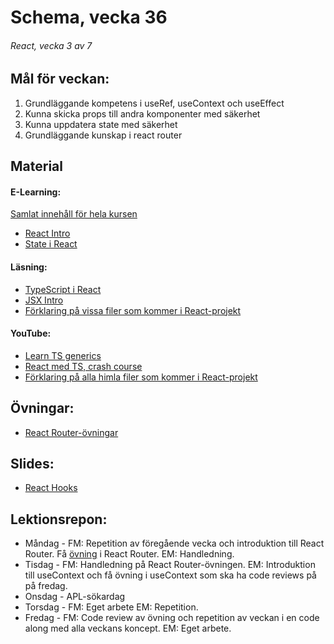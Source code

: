 # Schema, vecka 36

###### React, vecka 3 av 7

## Mål för veckan:
1. Grundläggande kompetens i useRef, useContext och useEffect
2. Kunna skicka props till andra komponenter med säkerhet
3. Kunna uppdatera state med säkerhet
4. Grundläggande kunskap i react router

## Material
#### E-Learning:
[Samlat innehåll för hela kursen](https://github.com/Lexicon-Frontend-2024/e-learning-material)
* [React Intro](https://app.pluralsight.com/library/courses/react-what-is/table-of-contents)
* [State i React](https://app.pluralsight.com/ilx/video-courses/clips/9ae849e3-419e-43d2-b6c1-12b2f4bf3b68)

#### Läsning:
* [TypeScript i React](https://react.dev/learn/typescript)
* [JSX Intro](https://legacy.reactjs.org/docs/introducing-jsx.html)
* [Förklaring på vissa filer som kommer i React-projekt](https://dev.to/vyan/understanding-vite-flow-and-structure-in-a-react-project-2e84)

#### YouTube:
* [Learn TS generics](https://www.youtube.com/watch?v=EcCTIExsqmI)
* [React med TS, crash course](https://www.youtube.com/watch?v=TPACABQTHvM)
* [Förklaring på alla himla filer som kommer i React-projekt](https://www.youtube.com/watch?v=VfhRDGhAFi0)

## Övningar:
* [React Router-övningar](https://github.com/Lexicon-Frontend-2024/router-exercises)
## Slides:
* [React Hooks](https://docs.google.com/presentation/d/1M8o2BiXhyzWdk1LXbb8oy1U1T8ehCvlX1abRI1B8mvc/edit?usp=sharing)

## Lektionsrepon:
* Måndag - FM: Repetition av föregående vecka och introduktion till React Router. Få [övning](https://github.com/Lexicon-Frontend-2024/router-exercises) i React Router. EM: Handledning.
* Tisdag - FM: Handledning på React Router-övningen. EM: Introduktion till useContext och få övning i useContext som ska ha code reviews på på fredag.
* Onsdag - APL-sökardag
* Torsdag - FM: Eget arbete EM: Repetition.
* Fredag - FM: Code review av övning och repetition av veckan i en code along med alla veckans koncept. EM: Eget arbete.
